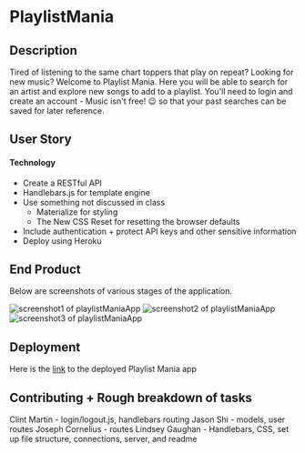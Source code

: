 # PlaylistMania

## Description

Tired of listening to the same chart toppers that play on repeat? Looking for new music? Welcome to Playlist Mania. Here you will be able to search for an artist and explore new songs to add to a playlist. You'll need to login and create an account - Music isn't free! 😉 so that your past searches can be saved for later reference. 

## User Story




#### Technology

* Create a RESTful API
* Handlebars.js for template engine
* Use something not discussed in class
  * Materialize for styling
  * The New CSS Reset for resetting the browser defaults
* Include authentication + protect API keys and other sensitive information
* Deploy using Heroku

## End Product 
Below are screenshots of various stages of the application.


<!-- screenshots -->
![screenshot1 of playlistManiaApp]()
![screenshot2 of playlistManiaApp]()
![screenshot3 of playlistManiaApp]()


<!-- link -->
## Deployment
Here is the [link]() to the deployed Playlist Mania app

## Contributing + Rough breakdown of tasks
Clint Martin - login/logout.js, handlebars routing
Jason Shi - models, user routes
Joseph Cornelius - routes
Lindsey Gaughan - Handlebars, CSS, set up file structure, connections, server, and readme



